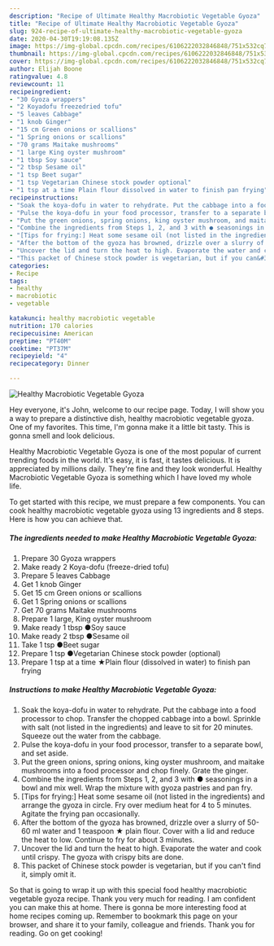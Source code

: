 ```yaml
---
description: "Recipe of Ultimate Healthy Macrobiotic Vegetable Gyoza"
title: "Recipe of Ultimate Healthy Macrobiotic Vegetable Gyoza"
slug: 924-recipe-of-ultimate-healthy-macrobiotic-vegetable-gyoza
date: 2020-04-30T19:19:08.135Z
image: https://img-global.cpcdn.com/recipes/6106222032846848/751x532cq70/healthy-macrobiotic-vegetable-gyoza-recipe-main-photo.jpg
thumbnail: https://img-global.cpcdn.com/recipes/6106222032846848/751x532cq70/healthy-macrobiotic-vegetable-gyoza-recipe-main-photo.jpg
cover: https://img-global.cpcdn.com/recipes/6106222032846848/751x532cq70/healthy-macrobiotic-vegetable-gyoza-recipe-main-photo.jpg
author: Elijah Boone
ratingvalue: 4.8
reviewcount: 11
recipeingredient:
- "30 Gyoza wrappers"
- "2 Koyadofu freezedried tofu"
- "5 leaves Cabbage"
- "1 knob Ginger"
- "15 cm Green onions or scallions"
- "1 Spring onions or scallions"
- "70 grams Maitake mushrooms"
- "1 large King oyster mushroom"
- "1 tbsp Soy sauce"
- "2 tbsp Sesame oil"
- "1 tsp Beet sugar"
- "1 tsp Vegetarian Chinese stock powder optional"
- "1 tsp at a time Plain flour dissolved in water to finish pan frying"
recipeinstructions:
- "Soak the koya-dofu in water to rehydrate. Put the cabbage into a food processor to chop. Transfer the chopped cabbage into a bowl. Sprinkle with salt (not listed in the ingredients) and leave to sit for 20 minutes. Squeeze out the water from the cabbage."
- "Pulse the koya-dofu in your food processor, transfer to a separate bowl, and set aside."
- "Put the green onions, spring onions, king oyster mushroom, and maitake mushrooms into a food processor and chop finely. Grate the ginger."
- "Combine the ingredients from Steps 1, 2, and 3 with ● seasonings in a bowl and mix well. Wrap the mixture with gyoza pastries and pan fry."
- "[Tips for frying:] Heat some sesame oil (not listed in the ingredients)  and arrange the gyoza in circle. Fry over medium heat for 4 to 5 minutes. Agitate the frying pan occasionally."
- "After the bottom of the gyoza has browned, drizzle over a slurry of 50-60 ml water and 1 teaspoon ★ plain flour. Cover with a lid and reduce the heat to low. Continue to fry for about 3 minutes."
- "Uncover the lid and turn the heat to high. Evaporate the water and cook until crispy. The gyoza with crispy bits are done."
- "This packet of Chinese stock powder is vegetarian, but if you can&#39;t find it, simply omit it."
categories:
- Recipe
tags:
- healthy
- macrobiotic
- vegetable

katakunci: healthy macrobiotic vegetable 
nutrition: 170 calories
recipecuisine: American
preptime: "PT40M"
cooktime: "PT37M"
recipeyield: "4"
recipecategory: Dinner

---
```



![Healthy Macrobiotic Vegetable Gyoza](https://img-global.cpcdn.com/recipes/6106222032846848/751x532cq70/healthy-macrobiotic-vegetable-gyoza-recipe-main-photo.jpg)

Hey everyone, it's John, welcome to our recipe page. Today, I will show you a way to prepare a distinctive dish, healthy macrobiotic vegetable gyoza. One of my favorites. This time, I'm gonna make it a little bit tasty. This is gonna smell and look delicious.

Healthy Macrobiotic Vegetable Gyoza is one of the most popular of current trending foods in the world. It's easy, it is fast, it tastes delicious. It is appreciated by millions daily. They're fine and they look wonderful. Healthy Macrobiotic Vegetable Gyoza is something which I have loved my whole life.




To get started with this recipe, we must prepare a few components. You can cook healthy macrobiotic vegetable gyoza using 13 ingredients and 8 steps. Here is how you can achieve that.

<!--inarticleads1-->

##### The ingredients needed to make Healthy Macrobiotic Vegetable Gyoza:

1. Prepare 30 Gyoza wrappers
1. Make ready 2 Koya-dofu (freeze-dried tofu)
1. Prepare 5 leaves Cabbage
1. Get 1 knob Ginger
1. Get 15 cm Green onions or scallions
1. Get 1 Spring onions or scallions
1. Get 70 grams Maitake mushrooms
1. Prepare 1 large, King oyster mushroom
1. Make ready 1 tbsp ●Soy sauce
1. Make ready 2 tbsp ●Sesame oil
1. Take 1 tsp ●Beet sugar
1. Prepare 1 tsp ●Vegetarian Chinese stock powder (optional)
1. Prepare 1 tsp at a time ★Plain flour (dissolved in water) to finish pan frying




<!--inarticleads2-->

##### Instructions to make Healthy Macrobiotic Vegetable Gyoza:

1. Soak the koya-dofu in water to rehydrate. Put the cabbage into a food processor to chop. Transfer the chopped cabbage into a bowl. Sprinkle with salt (not listed in the ingredients) and leave to sit for 20 minutes. Squeeze out the water from the cabbage.
1. Pulse the koya-dofu in your food processor, transfer to a separate bowl, and set aside.
1. Put the green onions, spring onions, king oyster mushroom, and maitake mushrooms into a food processor and chop finely. Grate the ginger.
1. Combine the ingredients from Steps 1, 2, and 3 with ● seasonings in a bowl and mix well. Wrap the mixture with gyoza pastries and pan fry.
1. [Tips for frying:] Heat some sesame oil (not listed in the ingredients)  and arrange the gyoza in circle. Fry over medium heat for 4 to 5 minutes. Agitate the frying pan occasionally.
1. After the bottom of the gyoza has browned, drizzle over a slurry of 50-60 ml water and 1 teaspoon ★ plain flour. Cover with a lid and reduce the heat to low. Continue to fry for about 3 minutes.
1. Uncover the lid and turn the heat to high. Evaporate the water and cook until crispy. The gyoza with crispy bits are done.
1. This packet of Chinese stock powder is vegetarian, but if you can&#39;t find it, simply omit it.




So that is going to wrap it up with this special food healthy macrobiotic vegetable gyoza recipe. Thank you very much for reading. I am confident you can make this at home. There is gonna be more interesting food at home recipes coming up. Remember to bookmark this page on your browser, and share it to your family, colleague and friends. Thank you for reading. Go on get cooking!
